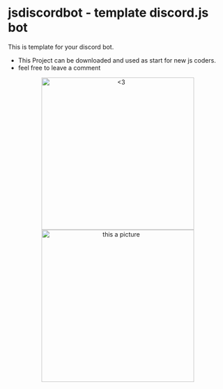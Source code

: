 # jsdiscordbot - template discord.js bot
This is template for your discord bot.

* This Project can be downloaded and used as start for new js coders.
* feel free to leave a comment 

<p align="center">
  <img src="your_relative_path_here" width="350" title="<3">
  <img src="https://i.postimg.cc/66bcrRvF/myown.png" width="350" alt="this a picture">
</p>

